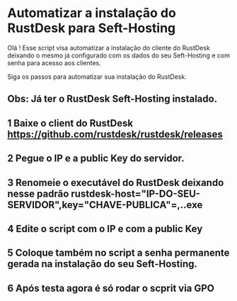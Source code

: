 # Automatizar a instalação do RustDesk para Seft-Hosting

Olá ! Esse script visa automatizar a instalação do cliente do RustDesk deixando o mesmo já configurado com os dados do seu Seft-Hosting e com senha para acesso aos clientes.

Siga os passos para automatizar sua instalação do RustDesk.

## Obs: Já ter o RustDesk Seft-Hosting instalado.

## 1 Baixe o client do RustDesk https://github.com/rustdesk/rustdesk/releases
## 2 Pegue o IP e a public Key do servidor.
## 3 Renomeie o executável do RustDesk deixando nesse padrão rustdesk-host="IP-DO-SEU-SERVIDOR",key="CHAVE-PUBLICA"=,..exe
## 4 Edite o script com o IP e com a public Key
## 5 Coloque também no script a senha permanente gerada na instalação do seu Seft-Hosting.
## 6 Após testa agora é só rodar o scprit via GPO